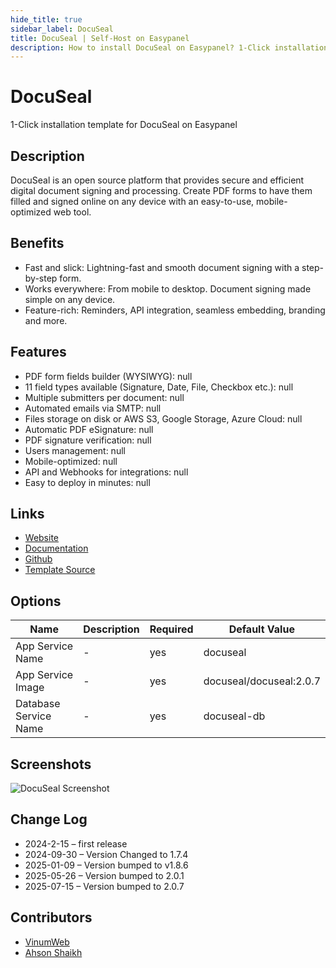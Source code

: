 ```yaml
---
hide_title: true
sidebar_label: DocuSeal
title: DocuSeal | Self-Host on Easypanel
description: How to install DocuSeal on Easypanel? 1-Click installation template for DocuSeal on Easypanel
---
```


<!-- generated -->

# DocuSeal

1-Click installation template for DocuSeal on Easypanel

## Description

DocuSeal is an open source platform that provides secure and efficient digital document signing and processing. Create PDF forms to have them filled and signed online on any device with an easy-to-use, mobile-optimized web tool.

## Benefits

- Fast and slick: Lightning-fast and smooth document signing with a step-by-step form.
- Works everywhere: From mobile to desktop. Document signing made simple on any device.
- Feature-rich: Reminders, API integration, seamless embedding, branding and more.

## Features

- PDF form fields builder (WYSIWYG): null
- 11 field types available (Signature, Date, File, Checkbox etc.): null
- Multiple submitters per document: null
- Automated emails via SMTP: null
- Files storage on disk or AWS S3, Google Storage, Azure Cloud: null
- Automatic PDF eSignature: null
- PDF signature verification: null
- Users management: null
- Mobile-optimized: null
- API and Webhooks for integrations: null
- Easy to deploy in minutes: null

## Links

- [Website](https://www.docuseal.co/)
- [Documentation](https://www.docuseal.co/docs)
- [Github](https://github.com/docusealco/docuseal)
- [Template Source](https://github.com/easypanel-io/templates/tree/main/templates/docuseal)

## Options

Name | Description | Required | Default Value
-|-|-|-
App Service Name | - | yes | docuseal
App Service Image | - | yes | docuseal/docuseal:2.0.7
Database Service Name | - | yes | docuseal-db

## Screenshots

![DocuSeal Screenshot](./assets/screenshot.png)

## Change Log

- 2024-2-15 – first release
- 2024-09-30 – Version Changed to 1.7.4
- 2025-01-09 – Version bumped to v1.8.6
- 2025-05-26 – Version bumped to 2.0.1
- 2025-07-15 – Version bumped to 2.0.7

## Contributors

- [VinumWeb](https://github.com/vinumweb)
- [Ahson Shaikh](https://github.com/Ahson-Shaikh)
